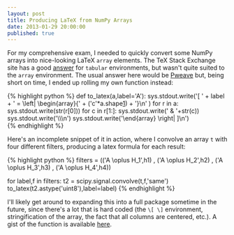 ```yaml
---
layout: post
title: Producing LaTeX from NumPy Arrays
date: 2013-01-29 20:00:00
published: true
---
```


For my comprehensive exam, I needed to quickly convert some NumPy
arrays into nice-looking LaTeX `array` elements.  The TeX Stack
Exchange site has a good [answer][1] for `tabular` environments, but
wasn't quite suited to the `array` environment.  The usual answer here
would be [Pweave][2] but, being short on time, I ended up rolling my
own function instead:

{% highlight python %}
def to_latex(a,label='A'):
    sys.stdout.write('\[ '
                     + label
                     + ' = \\left| \\begin{array}{' 
                     + ('c'*a.shape[1]) 
                     + '}\n' )
    for r in a:
        sys.stdout.write(str(r[0]))
        for c in r[1:]:
            sys.stdout.write(' & '+str(c))
        sys.stdout.write('\\\\\n')
    sys.stdout.write('\\end{array} \\right| \]\n')    
{% endhighlight %}

Here's an incomplete snippet of it in action, where I convolve an
array `t` with four different filters, producing a latex formula for
each result:

{% highlight python %}
filters = (('A \\oplus H_1',h1)
           , ('A \\oplus H_2',h2)
           , ('A \\oplus H_3',h3)
           , ('A \\oplus H_4',h4))

for label,f in filters:
    t2 = scipy.signal.convolve(t,f,'same')
    to_latex(t2.astype('uint8'),label=label)
{% endhighlight %}

I'll likely get around to expanding this into a full package sometime
in the future, since there's a lot that is hard coded (the `\[ \]`
environment, stringification of the array, the fact that all columns
are centered, etc.).  A gist of the function is available [here][3].

[1]: http://tex.stackexchange.com/questions/54990/convert-numpy-array-into-tabular
[2]: http://mpastell.com/pweave/
[3]: https://gist.github.com/4665827
